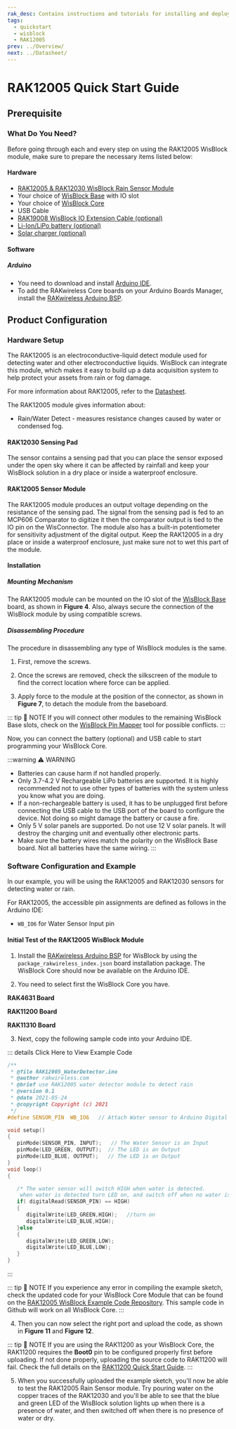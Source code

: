 ```yaml
---
rak_desc: Contains instructions and tutorials for installing and deploying your RAK12005. Instructions are written in a detailed and step-by-step manner for an easier experience in setting up your device. Aside from the hardware configuration, it also contains a software setup that includes detailed example codes that will help you get started.
tags:
  - quickstart
  - wisblock
  - RAK12005
prev: ../Overview/
next: ../Datasheet/
---
```



# RAK12005 Quick Start Guide

## Prerequisite

### What Do You Need?

Before going through each and every step on using the RAK12005 WisBlock module, make sure to prepare the necessary items listed below:

#### Hardware

- [RAK12005 & RAK12030 WisBlock Rain Sensor Module](https://store.rakwireless.com/products/rain-sensor-rak12005-module-and-rak12030-sensor?_pos=1&_sid=a90925657&_ss=r?utm_source=RAK12005&utm_medium=Document&utm_campaign=BuyFromStore)
- Your choice of [WisBlock Base](https://store.rakwireless.com/collections/wisblock-base/) with IO slot
- Your choice of [WisBlock Core](https://store.rakwireless.com/collections/wisblock-core)
- USB Cable
- [RAK19008 WisBlock IO Extension Cable (optional)](https://store.rakwireless.com/products/wisblock-io-extension-cable-rak19008?utm_source=RAK19008&utm_medium=Document&utm_campaign=BuyFromStore)
- [Li-Ion/LiPo battery (optional)](https://store.rakwireless.com/collections/wisblock-accessory/products/battery-connector-cable?utm_source=BatteryConnector&utm_medium=Document&utm_campaign=BuyFromStore)
- [Solar charger (optional)](https://store.rakwireless.com/collections/wisblock-accessory/products/solar-panel-connector-cable?utm_source=SolarPanelConnector&utm_medium=Document&utm_campaign=BuyFromStore)

#### Software

##### Arduino

- You need to download and install [Arduino IDE](https://www.arduino.cc/en/Main/Software).
- To add the RAKwireless Core boards on your Arduino Boards Manager, install the [RAKwireless Arduino BSP](https://github.com/RAKWireless/RAKwireless-Arduino-BSP-Index).

## Product Configuration

### Hardware Setup

The RAK12005 is an electroconductive-liquid detect module used for detecting water and other electroconductive liquids. WisBlock can integrate this module, which makes it easy to build up a data acquisition system to help protect your assets from rain or fog damage.

For more information about RAK12005, refer to the [Datasheet](../Datasheet/).

The RAK12005 module gives information about:

- Rain/Water Detect - measures resistance changes caused by water or condensed fog.

<rk-img
  src="/assets/images/wisblock/rak12005/quickstart/rain-connection.png"
  width="80%"
  caption="Rain Sensor mounting connection to WisBlock Base module"
/>

#### RAK12030 Sensing Pad

The sensor contains a sensing pad that you can place the sensor exposed under the open sky where it can be affected by rainfall and keep your WisBlock solution in a dry place or inside a waterproof enclosure.

<rk-img
  src="/assets/images/wisblock/rak12005/quickstart/rak12030_module.png"
  width="30%"
  caption="RAK12030 Module"
/>

#### RAK12005 Sensor Module

The RAK12005 module produces an output voltage depending on the resistance of the sensing pad. The signal from the sensing pad is fed to an MCP606 Comparator to digitize it then the comparator output is tied to the IO pin on the WisConnector. The module also has a built-in potentiometer for sensitivity adjustment of the digital output. Keep the RAK12005 in a dry place or inside a waterproof enclosure, just make sure not to wet this part of the module.

<rk-img
  src="/assets/images/wisblock/rak12005/quickstart/rak12005-hardware.png"
  width="40%"
  caption="RAK12005 Module"
/>

#### Installation

##### Mounting Mechanism

The RAK12005 module can be mounted on the IO slot of the [WisBlock Base](https://docs.rakwireless.com/Product-Categories/WisBlock/#wisblock-base) board, as shown in **Figure 4**. Also, always secure the connection of the WisBlock module by using compatible screws.

<rk-img
  src="/assets/images/wisblock/rak12005/quickstart/mounting-mechanism.png"
  width="60%"
  caption="RAK12005 mounting connection to WisBlock Base module"
/>

##### Disassembling Procedure

The procedure in disassembling any type of WisBlock modules is the same.

1. First, remove the screws.

<rk-img
  src="/assets/images/wisblock/rak12005/quickstart/removing_screw.png"
  width="70%"
  caption="Removing screws from the WisBlock module"
/>

2. Once the screws are removed, check the silkscreen of the module to find the correct location where force can be applied.

<rk-img
  src="/assets/images/wisblock/rak12005/quickstart/detach_silkscreen.png"
  width="70%"
  caption="Detaching silkscreen on the WisBlock module"
/>

3. Apply force to the module at the position of the connector, as shown in **Figure 7**, to detach the module from the baseboard.

<rk-img
  src="/assets/images/wisblock/rak12005/quickstart/detach_module.png"
  width="70%"
  caption="Applying even forces on the proper location of a WisBlock module"
/>

::: tip 📝 NOTE
If you will connect other modules to the remaining WisBlock Base slots, check on the [WisBlock Pin Mapper](https://docs.rakwireless.com/Knowledge-Hub/Pin-Mapper/) tool for possible conflicts.
:::

Now, you can connect the battery (optional) and USB cable to start programming your WisBlock Core.

:::warning ⚠️ WARNING
- Batteries can cause harm if not handled properly.
- Only 3.7-4.2&nbsp;V Rechargeable LiPo batteries are supported. It is highly recommended not to use other types of batteries with the system unless you know what you are doing.
- If a non-rechargeable battery is used, it has to be unplugged first before connecting the USB cable to the USB port of the board to configure the device. Not doing so might damage the battery or cause a fire.
- Only 5&nbsp;V solar panels are supported. Do not use 12&nbsp;V solar panels. It will destroy the charging unit and eventually other electronic parts.
- Make sure the battery wires match the polarity on the WisBlock Base board. Not all batteries have the same wiring.
:::

### Software Configuration and Example

In our example, you will be using the RAK12005 and RAK12030 sensors for detecting water or rain.

For RAK12005, the accessible pin assignments are defined as follows in the Arduino IDE:

- `WB_IO6` for Water Sensor Input pin

#### Initial Test of the RAK12005 WisBlock Module

1. Install the [RAKwireless Arduino BSP](https://github.com/RAKWireless/RAKwireless-Arduino-BSP-Index) for WisBlock by using the `package_rakwireless_index.json` board installation package. The WisBlock Core should now be available on the Arduino IDE.

2. You need to select first the WisBlock Core you have.

**RAK4631 Board**

<rk-img
  src="/assets/images/wisblock/rak12005/quickstart/rak4631-board.png"
  width="100%"
  caption="Selecting RAK4631 as WisBlock Core"
/>

**RAK11200 Board**

<rk-img
  src="/assets/images/wisblock/rak12005/quickstart/rak11200-board.png"
  width="100%"
  caption="Selecting RAK11200 as WisBlock Core"
/>

**RAK11310 Board**

<rk-img
  src="/assets/images/wisblock/rak12005/quickstart/rak11310-board.png"
  width="100%"
  caption="Selecting RAK11310 as WisBlock Core"
/>

3. Next, copy the following sample code into your Arduino IDE.

::: details Click Here to View Example Code
```c
/**
 * @file RAK12005_WaterDetector.ino
 * @author rakwireless.com
 * @brief use RAK12005 water detector module to detect rain
 * @version 0.1
 * @date 2021-05-24
 * @copyright Copyright (c) 2021
 */
#define SENSOR_PIN  WB_IO6   // Attach Water sensor to Arduino Digital Pin WB_IO6

void setup()
{
   pinMode(SENSOR_PIN, INPUT);   // The Water Sensor is an Input
   pinMode(LED_GREEN, OUTPUT);  // The LED is an Output
   pinMode(LED_BLUE, OUTPUT);   // The LED is an Output
}
void loop()
{

   /* The water sensor will switch HIGH when water is detected.
    when water is detected turn LED on, and switch off when no water is present */
   if( digitalRead(SENSOR_PIN) == HIGH)
   {
      digitalWrite(LED_GREEN,HIGH);   //turn on
      digitalWrite(LED_BLUE,HIGH);
   }else
   {
      digitalWrite(LED_GREEN,LOW);
      digitalWrite(LED_BLUE,LOW);
   }
}

```
:::

::: tip 📝 NOTE
If you experience any error in compiling the example sketch, check the updated code for your WisBlock Core Module that can be found on the [RAK12005 WisBlock Example Code Repository](https://github.com/RAKWireless/WisBlock/tree/master/examples/common/IO/RAK12005_WaterDetector). This sample code in Github will work on all WisBlock Core.
:::

4. Then you can now select the right port and upload the code, as shown in **Figure 11** and **Figure 12**.

::: tip 📝 NOTE
If you are using the RAK11200 as your WisBlock Core, the RAK11200 requires the **Boot0** pin to be configured properly first before uploading. If not done properly, uploading the source code to RAK11200 will fail. Check the full details on the [RAK11200 Quick Start Guide](https://docs.rakwireless.com/Product-Categories/WisBlock/RAK11200/Quickstart/#uploading-to-wisblock).
:::

<rk-img
  src="/assets/images/wisblock/rak12005/quickstart/select-port.png"
  width="100%"
  caption="Selecting the correct Serial Port"
/>

<rk-img
  src="/assets/images/wisblock/rak12005/quickstart/upload.png"
  width="100%"
  caption="Uploading the RAK12005 Sample code"
/>

5. When you successfully uploaded the example sketch, you'll now be able to test the RAK12005 Rain Sensor module. Try pouring water on the copper traces of the RAK12030 and you'll be able to see that the blue and green LED of the WisBlock solution lights up when there is a presence of water, and then switched off when there is no presence of water or dry.